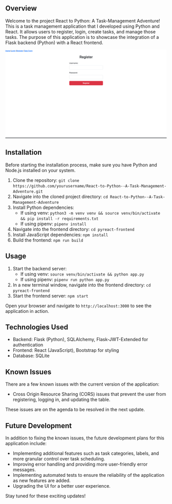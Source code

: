 ## Overview
Welcome to the project React to Python: A Task-Management Adventure! This is a task management application that I developed using Python and React. It allows users to register, login, create tasks, and manage those tasks. The purpose of this application is to showcase the integration of a Flask backend (Python) with a React frontend.

![Python Login GIF](pyreact-frontend/public/Python_login.gif)

## Installation

Before starting the installation process, make sure you have Python and Node.js installed on your system.

1. Clone the repository: `git clone https://github.com/yourusername/React-to-Python--A-Task-Management-Adventure.git`
2. Navigate into the cloned project directory: `cd React-to-Python--A-Task-Management-Adventure`
3. Install Python dependencies:
   - If using venv: `python3 -m venv venv && source venv/bin/activate && pip install -r requirements.txt`
   - If using pipenv: `pipenv install`
4. Navigate into the frontend directory: `cd pyreact-frontend`
5. Install JavaScript dependencies: `npm install`
6. Build the frontend: `npm run build`

## Usage

1. Start the backend server: 
   - If using venv: `source venv/bin/activate && python app.py`
   - If using pipenv: `pipenv run python app.py`
2. In a new terminal window, navigate into the frontend directory: `cd pyreact-frontend`
3. Start the frontend server: `npm start`

Open your browser and navigate to `http://localhost:3000` to see the application in action.

## Technologies Used
- Backend: Flask (Python), SQLAlchemy, Flask-JWT-Extended for authentication
- Frontend: React (JavaScript), Bootstrap for styling
- Database: SQLite

## Known Issues

There are a few known issues with the current version of the application:

- Cross Origin Resource Sharing (CORS) issues that prevent the user from registering, logging in, and updating the table.

These issues are on the agenda to be resolved in the next update.

## Future Development

In addition to fixing the known issues, the future development plans for this application include:

- Implementing additional features such as task categories, labels, and more granular control over task scheduling.
- Improving error handling and providing more user-friendly error messages.
- Implementing automated tests to ensure the reliability of the application as new features are added.
- Upgrading the UI for a better user experience.

Stay tuned for these exciting updates!
